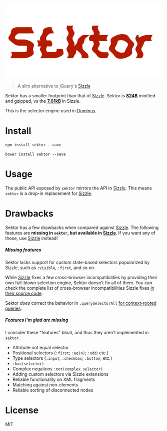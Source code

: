 ![sektor.png][5]

> A slim alternative to jQuery's [Sizzle][1]

Sektor has a smaller footprint than that of [Sizzle][1]. <span>Sektor is [**824B**][3]</span> minified and gzipped, vs <span>the [**7.01kB**][2] in Sizzle</span>.

This is the selector engine used in [Dominus][4].

# Install

```shell
npm install sektor --save
```

```shell
bower install sektor --save
```

# Usage

The public API exposed by `sektor` mirrors the API in [Sizzle][1]. This means `sektor` is a drop-in replacement for [Sizzle][1].

# Drawbacks

Sektor has a few drawbacks when compared against [Sizzle][1]. The following features are **missing in `sektor`, but available in [Sizzle][1]**. If you want any of these, use [Sizzle][1] instead!

##### Missing features

Sektor lacks support for custom state-based selectors popularized by Sizzle, such as `:visible`, `:first`, and so on.

While [Sizzle][1] fixes a few cross-browser incompatibilities by providing their own full-blown selection engine, Sektor doesn't fix all of them. You can check the complete list of cross-browser incompatibilities Sizzle fixes [in their source code][6].

Sektor _does_ correct the behavior in `.querySelectorAll` [for context-rooted queries][7].

##### Features I'm glad are missing

I consider these "features" bloat, and thus they aren't implemented in `sektor`.

* Attribute not equal selector
* Positional selectors (`:first`; `:eq(n)`; `:odd`; etc.)
* Type selectors (`:input`; `:checkbox`; `:button`; etc.)
* `:has(selector)`
* Complex negations `:not(complex selector)`
* Adding custom selectors via Sizzle extensions
* Reliable functionality on XML fragments
* Matching against non-elements
* Reliable sorting of disconnected nodes

# License

MIT

[1]: https://github.com/jquery/sizzle
[2]: https://github.com/jquery/sizzle/blob/master/dist/sizzle.min.js
[3]: https://github.com/bevacqua/sektor/blob/master/dist/sektor.min.js
[4]: https://github.com/bevacqua/dominus
[5]: https://raw.githubusercontent.com/bevacqua/sektor/master/resources/sektor.png
[6]: https://github.com/jquery/sizzle/blob/5bc4454a18b859025cbb8480c70bd3b7ec623ac0/src/sizzle.js#L602-L676
[7]: http://ejohn.org/blog/thoughts-on-queryselectorall/
